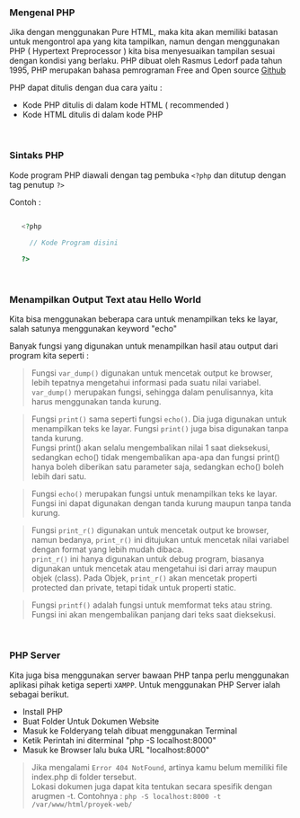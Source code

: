 
### Mengenal PHP 

Jika dengan menggunakan Pure HTML, maka kita akan memiliki batasan untuk mengontrol apa yang kita tampilkan, namun dengan menggunakan PHP ( Hypertext Preprocessor ) kita bisa menyesuaikan tampilan sesuai dengan kondisi yang berlaku.
PHP dibuat oleh Rasmus Ledorf pada tahun 1995, PHP merupakan bahasa pemrograman Free and Open source [Github](https://github.com/php/php-src)

PHP dapat ditulis dengan dua cara yaitu :
* Kode PHP ditulis di dalam kode HTML ( recommended )
* Kode HTML ditulis di dalam kode PHP

<br>

### Sintaks PHP
Kode program PHP diawali dengan tag pembuka `<?php` dan ditutup dengan tag penutup `?>`

Contoh :
```php
	
   <?php

   	 // Kode Program disini

   ?>

```

<br>

### Menampilkan Output Text atau Hello World
Kita bisa menggunakan beberapa cara untuk menampilkan teks ke layar, salah satunya menggunakan keyword "echo"

Banyak fungsi yang digunakan untuk menampilkan hasil atau output dari program kita seperti :

> Fungsi `var_dump()` digunakan untuk mencetak output ke browser, lebih tepatnya mengetahui informasi pada suatu nilai variabel. \
`var_dump()` merupakan fungsi, sehingga dalam penulisannya, kita harus menggunakan tanda kurung.

> Fungsi `print()` sama seperti fungsi `echo()`. Dia juga digunakan untuk menampilkan teks ke layar. Fungsi `print()` juga bisa digunakan tanpa tanda kurung. 
\
Fungsi print() akan selalu mengembalikan nilai 1 saat dieksekusi, sedangkan echo() tidak mengembalikan apa-apa dan fungsi print() hanya boleh diberikan satu parameter saja, sedangkan echo() boleh lebih dari satu.

> Fungsi `echo()` merupakan fungsi untuk menampilkan teks ke layar. Fungsi ini dapat digunakan dengan tanda kurung maupun tanpa tanda kurung.

> Fungsi `print_r()` digunakan untuk mencetak output ke browser, namun bedanya, `print_r()` ini ditujukan untuk mencetak nilai variabel dengan format yang lebih mudah dibaca. \
`print_r()` ini hanya digunakan untuk debug program, biasanya digunakan untuk mencetak atau mengetahui isi dari array maupun objek (class). Pada Objek, `print_r()` akan mencetak properti protected dan private, tetapi tidak untuk properti static.

> Fungsi `printf()` adalah fungsi untuk memformat teks atau string. Fungsi ini akan mengembalikan panjang dari teks saat dieksekusi.


<br>

### PHP Server 
Kita juga bisa menggunakan server bawaan PHP tanpa perlu menggunakan aplikasi pihak ketiga seperti `XAMPP`. Untuk menggunakan PHP Server ialah sebagai berikut.

   - Install PHP
   - Buat Folder Untuk Dokumen Website
   - Masuk ke Folderyang telah dibuat menggunakan Terminal
   - Ketik Perintah ini diterminal "php -S localhost:8000"
   - Masuk ke Browser lalu buka URL "localhost:8000"


> Jika mengalami `Error 404 NotFound`, artinya kamu belum memiliki file index.php di folder tersebut. \
Lokasi dokumen juga dapat kita tentukan secara spesifik dengan arugmen -t.
Contohnya : `php -S localhost:8000 -t /var/www/html/proyek-web/`